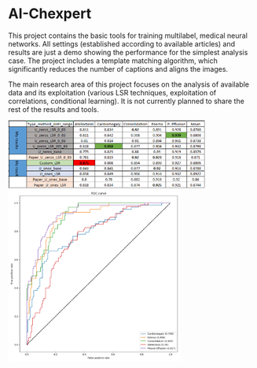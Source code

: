 # AI-Chexpert
This project contains the basic tools for training multilabel, medical neural networks. All settings (established according to available articles) and 
results are just a demo showing the performance for the simplest analysis case. The project includes a template matching algorithm, which significantly 
reduces the number of captions and aligns the images. 

The main research area of this project focuses on the analysis of available data and its exploitation (various LSR techniques, exploitation of correlations, 
conditional learning). It is not currently planned to share the rest of the results and tools. 

<img src="summary_LSR.png" alt="drawing" width="400"/>

<img src="u_zeros.png" alt="drawing" width="350"/>

